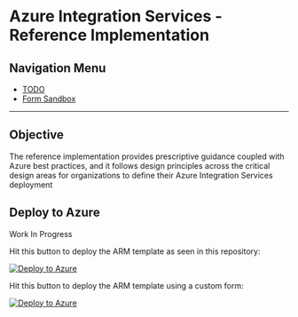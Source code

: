 # Azure Integration Services - Reference Implementation

## Navigation Menu

* [TODO](https://github.com/jason-affinus/caf-ais/wiki/Todo)
* [Form Sandbox](https://portal.azure.com/#view/Microsoft_Azure_CreateUIDef/FormSandboxBlade)

---

## Objective

The reference implementation provides prescriptive guidance coupled with Azure best practices, and it follows design principles across the critical design areas for organizations to define their Azure Integration Services deployment

## Deploy to Azure

Work In Progress

Hit this button to deploy the ARM template as seen in this repository:

[![Deploy to Azure](https://aka.ms/deploytoazurebutton)](https://portal.azure.com/#create/Microsoft.Template/uri/https%3A%2F%2Fraw.githubusercontent.com%2Fjason-affinus%2Fcaf-ais%2Fmain%2Fsrc%2Finfra%2Fias%2Fias.template.json)

Hit this button to deploy the ARM template using a custom form:

[![Deploy to Azure](https://aka.ms/deploytoazurebutton)](https://portal.azure.com/#view/Microsoft_Azure_CreateUIDef/CustomDeploymentBlade/uri/https%3A%2F%2Fraw.githubusercontent.com%2Fjason-affinus%2Fcaf-ais%2Fmain%2Fsrc%2Finfra%2Fias%2Fias.template.json/uiFormDefinitionUri/https%3A%2F%2Fraw.githubusercontent.com%2Fjason-affinus%2Fcaf-ais%2Fmain%2Fsrc%2Finfra%2Fias%2Fformspec.json)